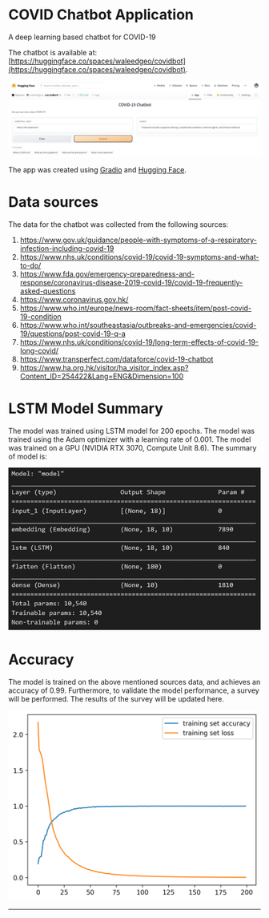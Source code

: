 # COVID Chatbot Application
A deep learning based chatbot for COVID-19

The chatbot is available at: [https://huggingface.co/spaces/waleedgeo/covidbot](https://huggingface.co/spaces/waleedgeo/covidbot).

[![Chatbot](chatbot_pic.png)](https://huggingface.co/spaces/waleedgeo/covidbot)

The app was created using [Gradio](https://gradio.app/) and [Hugging Face](https://huggingface.co/spaces).


# Data sources

The data for the chatbot was collected from the following sources:

1. https://www.gov.uk/guidance/people-with-symptoms-of-a-respiratory-infection-including-covid-19
2. https://www.nhs.uk/conditions/covid-19/covid-19-symptoms-and-what-to-do/
3. https://www.fda.gov/emergency-preparedness-and-response/coronavirus-disease-2019-covid-19/covid-19-frequently-asked-questions
4. https://www.coronavirus.gov.hk/
5. https://www.who.int/europe/news-room/fact-sheets/item/post-covid-19-condition
6. https://www.who.int/southeastasia/outbreaks-and-emergencies/covid-19/questions/post-covid-19-q-a
7. https://www.nhs.uk/conditions/covid-19/long-term-effects-of-covid-19-long-covid/
8. https://www.transperfect.com/dataforce/covid-19-chatbot
9. https://www.ha.org.hk/visitor/ha_visitor_index.asp?Content_ID=254422&Lang=ENG&Dimension=100

# LSTM Model Summary

The model was trained using LSTM model for 200 epochs. The model was trained using the Adam optimizer with a learning rate of 0.001. The model was trained on a GPU (NVIDIA RTX 3070, Compute Unit 8.6). The summary of model is:

![Model](model_summary.png)

# Accuracy

The model is trained on the above mentioned sources data, and achieves an accuracy of 0.99. Furthermore, to validate the model performance, a survey will be performed. The results of the survey will be updated here.

![Accuracy](model_accuracy.png)

---
